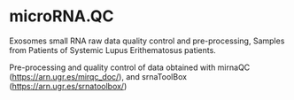 # microRNA.QC
Exosomes small RNA raw data quality control and pre-processing, Samples from Patients of Systemic Lupus Erithematosus patients.

Pre-processing and quality control of data obtained with mirnaQC (https://arn.ugr.es/mirqc_doc/), and srnaToolBox (https://arn.ugr.es/srnatoolbox/)
